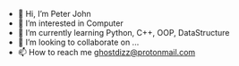 - 👋 Hi, I’m Peter John
- 👀 I’m interested in Computer
- 🌱 I’m currently learning Python, C++, OOP, DataStructure
- 💞️ I’m looking to collaborate on ...
- 📫 How to reach me ghostdizz@protonmail.com

<!---
ghostdizz/ghostdizz is a ✨ special ✨ repository because its `README.md` (this file) appears on your GitHub profile.
You can click the Preview link to take a look at your changes.
--->
